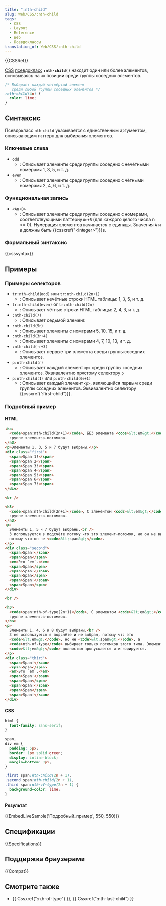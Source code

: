 ```yaml
---
title: ":nth-child"
slug: Web/CSS/:nth-child
tags:
  - CSS
  - Layout
  - Reference
  - Web
  - Псевдоклассы
translation_of: Web/CSS/:nth-child
---
```


{{CSSRef}}

[CSS](/ru/docs/Web/CSS) [псевдокласс](/ru/docs/Web/CSS/Псевдо-классы) **`:nth-child()`** находит один или более элементов, основываясь на их позиции среди группы соседних элементов.

```css
/* Выбирает каждый четвёртый элемент
   среди любой группы соседних элементов */
:nth-child(4n) {
  color: lime;
}
```

## Синтаксис

Псевдокласс `nth-child` указывается с единственным аргументом, описывающим паттерн для выбирания элементов.

### Ключевые слова

- `odd`
  - : Описывает элементы среди группы соседних с нечётными номерами 1, 3, 5, и т. д.
- `even`
  - : Описывает элементы среди группы соседних с чётными номерами 2, 4, 6, и т. д.

### Функциональная запись

- `<An+B>`
  - : Описывает элементы среди группы соседних с номерами, соответствующими паттерну `An+B` (для каждого целого числа n >= 0). Нумерация элементов начинается с единицы. Значения `A` и `B` должны быть {{cssxref("&lt;integer&gt;")}}s.

### Формальный синтаксис

{{csssyntax}}

## Примеры

### Примеры селекторов

- `tr:nth-child(odd)` или `tr:nth-child(2n+1)`
  - : Описывает нечётные строки HTML таблицы: 1, 3, 5, и т. д.
- `tr:nth-child(even)` or `tr:nth-child(2n)`
  - : Описывает чётные строки HTML таблицы: 2, 4, 6, и т. д.
- `:nth-child(7)`
  - : Описывает седьмой элемент.
- `:nth-child(5n)`
  - : Описывает элементы с номерами 5, 10, 15, и т. д.
- `:nth-child(3n+4)`
  - : Описывает элементы с номерами 4, 7, 10, 13, и т. д.
- `:nth-child(-n+3)`
  - : Описывает первые три элемента среди группы соседних элементов.
- `p:nth-child(n)`
  - : Описывает каждый элемент `<p>` среди группы соседних элементов. Эквивалентно простому селектору `p`.
- `p:nth-child(1)` или `p:nth-child(0n+1)`
  - : Описывает каждый элемент `<p>`, являющийся первым среди группы соседних элементов. Эквивалентно селектору {{cssxref(":first-child")}}.

### Подробный пример

#### HTML

```html
<h3>
  <code>span:nth-child(2n+1)</code>, БЕЗ элемента <code>&lt;em&gt;</code> в
  группе элементов-потомков.
</h3>
<p>Элементы 1, 3, 5 и 7 будут выбраны.</p>
<div class="first">
  <span>Span 1!</span>
  <span>Span 2</span>
  <span>Span 3!</span>
  <span>Span 4</span>
  <span>Span 5!</span>
  <span>Span 6</span>
  <span>Span 7!</span>
</div>

<br />

<h3>
  <code>span:nth-child(2n+1)</code>, С элементом <code>&lt;em&gt;</code> в
  группе элементов-потомков.
</h3>
<p>
  Элементы 1, 5 и 7 будут выбраны.<br />
  3 используется в подсчёте потому что это элемент-потомок, но он не выбран
  потому что он не <code>&lt;span&gt;</code>.
</p>
<div class="second">
  <span>Span!</span>
  <span>Span</span>
  <em>Это `em`.</em>
  <span>Span</span>
  <span>Span!</span>
  <span>Span</span>
  <span>Span!</span>
  <span>Span</span>
</div>

<br />

<h3>
  <code>span:nth-of-type(2n+1)</code>, С элементом <code>&lt;em&gt;</code> в
  группе элементов-потомков.
</h3>
<p>
  Элементы 1, 4, 6 и 8 будут выбраны.<br />
  3 не используется в подсчёте и не выбран, потому что это
  <code>&lt;em&gt;</code>, но не <code>&lt;span&gt;</code>, а
  <code>nth-of-type</code> выбирает только потомков этого типа. Элемент
  <code>&lt;em&gt;</code> полностью пропускается и игнорируется.
</p>
<div class="third">
  <span>Span!</span>
  <span>Span</span>
  <em>Это `em`.</em>
  <span>Span!</span>
  <span>Span</span>
  <span>Span!</span>
  <span>Span</span>
  <span>Span!</span>
</div>
```

#### CSS

```css
html {
  font-family: sans-serif;
}

span,
div em {
  padding: 5px;
  border: 1px solid green;
  display: inline-block;
  margin-bottom: 3px;
}

.first span:nth-child(2n + 1),
.second span:nth-child(2n + 1),
.third span:nth-of-type(2n + 1) {
  background-color: lime;
}
```

#### Результат

{{EmbedLiveSample('Подробный_пример', 550, 550)}}

## Спецификации

{{Specifications}}

## Поддержка браузерами

{{Compat}}

## Смотрите также

- {{ Cssxref(":nth-of-type") }}, {{ Cssxref(":nth-last-child") }}
